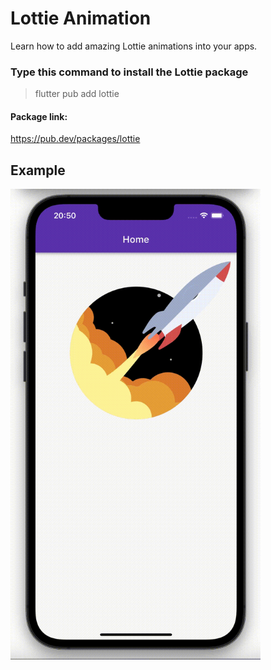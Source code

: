 # Lottie Animation
Learn how to add amazing Lottie animations into your apps.

### Type this command to install the Lottie package
> flutter pub add lottie

#### Package link: 
https://pub.dev/packages/lottie

## Example
<img src="dist/assets/example.gif?raw=true" width="400px">
